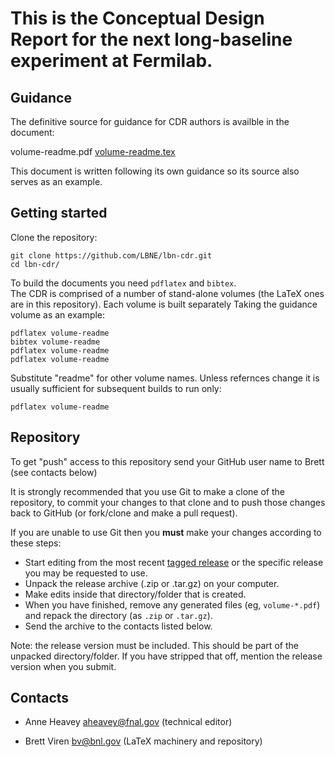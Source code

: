 This is the Conceptual Design Report for the next long-baseline experiment at Fermilab.
====

Guidance
---

The definitive source for guidance for CDR authors is availble in the
document:

  volume-readme.pdf
  [volume-readme.tex](volume-readme.tex)

This document is written following its own guidance so its source also
serves as an example.

Getting started
---

Clone the repository:

    git clone https://github.com/LBNE/lbn-cdr.git
    cd lbn-cdr/

To build the documents you need `pdflatex` and `bibtex`.  
The CDR is comprised of a number of stand-alone volumes (the LaTeX
ones are in this repository).
Each volume is built separately
Taking the guidance volume as an example:

    pdflatex volume-readme
    bibtex volume-readme
    pdflatex volume-readme
    pdflatex volume-readme

Substitute "readme" for other volume names.  Unless refernces change
it is usually sufficient for subsequent builds to run only:

    pdflatex volume-readme

Repository
---

To get "push" access to this repository send your GitHub user name to
Brett (see contacts below)

It is strongly recommended that you use Git to make a clone of the
repository, to commit your changes to that clone and to push those
changes back to GitHub (or fork/clone and make a pull request).

If you are unable to use Git then you **must** make your changes
according to these steps:

* Start editing from the most recent
  [tagged release](https://github.com/LBNE/lbn-cdr/releases) or the
  specific release you may be requested to use.
* Unpack the release archive (.zip or .tar.gz) on your computer.
* Make edits inside that directory/folder that is created.
* When you have finished, remove any generated files (eg, `volume-*.pdf`) and repack the directory (as `.zip` or `.tar.gz`).
* Send the archive to the contacts listed below.

Note: the release version must be included.  This should be part of
the unpacked directory/folder.  If you have stripped that off, mention
the release version when you submit.

Contacts
---

* Anne Heavey aheavey@fnal.gov (technical editor)

* Brett Viren bv@bnl.gov (LaTeX machinery and repository)

